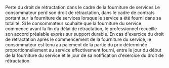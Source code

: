 Perte du droit de rétractation dans le cadre de la fourniture de services
Le consommateur perd son droit de rétractation, dans le cadre de contrats portant sur la fourniture de services lorsque le service a été fourni dans sa totalité.
Si le consommateur souhaite que la fourniture du service commence avant la fin du délai de rétractation, le professionnel recueille son accord préalable exprès sur support durable.
En cas d'exercice du droit de rétractation après le commencement de la fourniture du service, le consommateur est tenu au paiement de la partie du prix déterminée proportionnellement au service effectivement fourni, entre le jour du début de la fourniture du service et le jour de sa notification d'exercice du droit de rétractation.